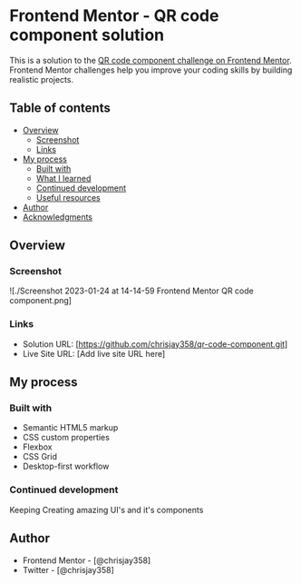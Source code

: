 # Frontend Mentor - QR code component solution

This is a solution to the [QR code component challenge on Frontend Mentor](https://www.frontendmentor.io/challenges/qr-code-component-iux_sIO_H). Frontend Mentor challenges help you improve your coding skills by building realistic projects.

## Table of contents

- [Overview](#overview)
  - [Screenshot](#screenshot)
  - [Links](#links)
- [My process](#my-process)
  - [Built with](#built-with)
  - [What I learned](#what-i-learned)
  - [Continued development](#continued-development)
  - [Useful resources](#useful-resources)
- [Author](#author)
- [Acknowledgments](#acknowledgments)

## Overview

### Screenshot

![./Screenshot 2023-01-24 at 14-14-59 Frontend Mentor QR code component.png]

### Links

- Solution URL: [https://github.com/chrisjay358/qr-code-component.git]
- Live Site URL: [Add live site URL here]

## My process

### Built with

- Semantic HTML5 markup
- CSS custom properties
- Flexbox
- CSS Grid
- Desktop-first workflow

### Continued development

Keeping Creating amazing UI's and it's components

## Author

- Frontend Mentor - [@chrisjay358]
- Twitter - [@chrisjay358]
